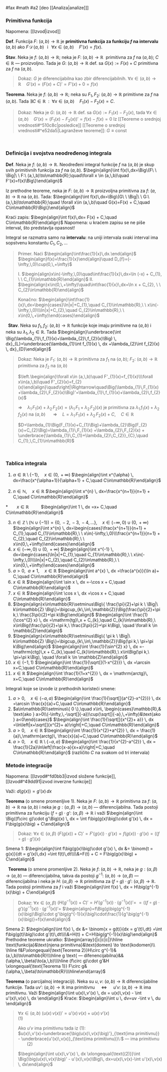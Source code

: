 #fax #math #a2 [deo [[Analiza|analize]]]
$\:$

### Primitivna funkcija

Napomena: [[Izvod|izvod]]

**Def**. Funkcija $F:\ (a,\,b)\to\mathbb{R}$ je **primitivna funkcija za funkciju $f$ na intervalu** $(a,\,b)$ ako $F \,\mathcal{D}\,(a,\,b)\ \,$ i $\ \, \forall x\in (a,\,b)\quad F'(x)=f(x)$.

**Stav**. Neka je $f:\ (a,\,b)\to \mathbb{R}$; neka je $F:\ (a,\,b)\to \mathbb{R}\:$ primitivna za $f$ na $(a,\,b)$; $C\in\mathbb{R}$ — proizvoljno. Tada je $G:\ (a,\,b)\to \mathbb{R}$ def. sa $G(x):=F(x) + C$ primitivna za $f$ na $(a,\,b)$.
> Dokaz: 
> $G$ je diferencijabilna kao zbir diferencijabilnih.
> $\forall x\in (a,\,b)\to \mathbb{R}\quad G'(x)=\big(F(x)+C\big)'=F'(x)+0=f(x)$

**Teorema**. Neka je $f:\ (a,\,b)\to \mathbb{R}$; neka su $F_{1},\,F_{2}:\ (a,\,b)\to \mathbb{R}$ primitivne za $f$ na $(a,\,b)$. Tada $\exists C\in \mathbb{R}\ \ :\ \ \forall x\in(a,\,b)\quad F_{1}(x)-F_{2}(x)=C$.

>Dokaz: Neka je $G:\ (a,\,b)\to\mathbb{R}$ def. sa $G(x):=F_{1}(x)-F_{2}(x)$, tada $\forall x\in(a,\,b)\quad G'(x)=\big(F_{1}(x)-F_{2}(x)\big)'=f(x)-f(x)=0$
>Iz [[Teoreme o srednjoj vrednosti#^510c8c|posledice]] [[Teoreme o srednjoj vrednosti#^e52da5|Lagranževe teoreme]]: $G\equiv \mathrm{const}$

$\:$

### Definicija i svojstva neodređenog integrala

**Def**. Neka je $f:\ (a,\,b)\to\mathbb{R}$. Neodređeni integral funkcije $f$ na $(a,\,b)$ je skup svih primitivnih funkcija za $f$ na $(a,\,b)$.
$\begin{align}\int f(x)\,dx=\Big\{F\ \ \Big|\ \ F:\ (a,\,b)\to\mathbb{R};\quad\forall x \in (a,\,b)\quad F'(x)=f(x)\Big\}\end{align}$

Iz prethodne teoreme, neka je $F:\ (a,\,b)\to\mathbb{R}$ proizvoljna primitivna za $f:\ (a,\,b)\to\mathbb{R}$ na $(a,\,b)$. Tada:
$\begin{align}\int f(x)\,dx=\Big\{G\ \ \Big|\ \ G:\ (a,\,b)\to\mathbb{R};\quad \forall x\in (a,\,b)\quad G(x)=F(x) + C,\quad C\in\mathbb{R}\Big\}\end{align}$

Kraći zapis:
$\begin{align}\int f(x)\,dx= F(x) + C,\quad C\in\mathbb{R}\end{align}$
Napomena: u kraćem zapisu se ne piše interval, što predstavlja opasnost!

Integral se razmatra samo na **intervalu**: na uniji intervala svaki interval ima sopstvenu konstantu $C_{1},\,C_{2},\,\dots$

> Primer. Naći $\begin{align}\int\frac{1}{x}\,dx.\end{align}$
> $\begin{align}f(x)=\frac{1}{x}\end{align}\quad D_{f}=(-\infty,\,0)\cup(0,\,+\infty)$
> 
> I. $\begin{align}x\in(-\infty,\,0)\quad\int\frac{1}{x}\,dx=\ln (-x) + C_{1}, \ \ C_{1}\in\mathbb{R}\end{align}$
> II. $\begin{align}x\in(0,\,+\infty)\quad\int\frac{1}{x}\,dx=\ln x + C_{2}, \ \ C_{2}\in\mathbb{R}\end{align}$
> 
> Konačno: $\begin{align}\int\frac{1}{x}\,dx=\begin{cases}\ln|x|+C_{1},\quad C_{1}\in\mathbb{R},\ \ x\in(-\infty,\,0)\\\ln|x|+C_{2},\quad C_{2}\in\mathbb{R},\ \ x\in(0,\,+\infty)\end{cases}\end{align}$

$\:$
**Stav**. Neka su $f_{1},\,f_{2}:\ (a,\,b)\to\mathbb{R}$ funkcije koje imaju primitivne na $(a,\,b)$ i neka su $\lambda_{1},\,\lambda_{2}\in\mathbb{R}$. Tada
$\begin{align}\underbrace{\int \Big(\lambda_{1}\,f_{1}(x)+\lambda_{2}\,f_{2}(x)\Big) \, dx}_{L}=\underbrace{\lambda_{1}\int f_{1}(x) \, dx +\lambda_{2}\int f_{2}(x) \, dx}_{D}\end{align}$
> Dokaz: Neka je $F_{1}:\ (a,\,b)\to\mathbb{R}$ primitivna za $f_{1}$ na $(a,\,b)$; $F_{2}:\ (a,\,b)\to\mathbb{R}$ primitivna za $f_{2}$ na $(a,\,b)$
> 
> $\left.\begin{align}\forall x\in (a,\,b)\quad F'_{1}(x)=f_{1}(x)\\\forall x\in(a,\,b)\quad F'_{2}(x)=f_{2}(x)\end{align}\quad\right|\Rightarrow\quad\Big(\lambda_{1}\,F_{1}(x) +\lambda_{2}\,F_{2}(x)\Big)'=\lambda_{1}\,f_{1}(x)+\lambda_{2}\,f_{2}(x)$
> 
> $\Rightarrow \quad\lambda_{1}\,F_{1}(x) +\lambda_{2}\,F_{2}(x)=\Big(\lambda_{1}\,F_{1}+\lambda_{2}\,F_{2}\Big)(x)$ je primitivna za $\lambda_{1}\,f_{1}(x)+\lambda_{2}\,f_{2}(x)$ na $(a,\,b)$ $\quad$ $\Rightarrow\quad L=\lambda_{1}\,F_{1}(x) +\lambda_{2}\,F_{2}(x) + C,\quad C\in\mathbb{R}$
> 
> $D=\lambda_{1}\Big(F_{1}(x)+C_{1}\Big)+\lambda_{2}\Big(F_{2}(x)+C_{2}\Big)=\lambda_{1}\,F_{1}(x) +\lambda_{2}\,F_{2}(x) + \underbrace{\lambda_{1}\,C_{1}+\lambda_{2}\,C_{2}}_{C},\quad C_{1},\,C_{1}\in\mathbb{R}$


$\:$
### Tablica integrala
1. $\alpha\in\mathbb{R}\setminus\{ -1 \},\quad x\in(0,\,+\infty)$
   $\begin{align}\int x^{\alpha} \, dx=\frac{x^{\alpha+1}}{\alpha+1} + C,\quad C\in\mathbb{R}\end{align}$
   $\:$
2. $n\in\mathbb{N},\quad x\in\mathbb{R}$
   $\begin{align}\int x^{n} \, dx=\frac{x^{n+1}}{n+1} + C,\quad C\in\mathbb{R}\end{align}$
   $\:$

$*$ $\ \: \quad x\in \mathbb{R}$
$\ \ \ \, \quad$ $\begin{align}\int 1 \, dx =x+ C,\quad C\in\mathbb{R}\end{align}$
   $\:$
   
3. $n\in\mathbb{Z}\setminus(\mathbb{N}\cup\{ -1 \})=\{ 0,\,-2,\,-3,\,-4,\,\dots \},\quad x\in (-\infty,\,0)\cup(0,\,+\infty)$
   $\begin{align}\int x^{n} \, dx=\begin{cases}\frac{x^{n+1}}{n+1} + C_{1},\quad C_{1}\in\mathbb{R},\ \ x\in(-\infty,\,0)\\\frac{x^{n+1}}{n+1} + C_{2},\quad C_{2}\in\mathbb{R},\ \ x\in(0,\,+\infty)\end{cases}\end{align}$
   $\:$
4. $x\in (-\infty,\,0)\cup(0,\,+\infty)$
   $\begin{align}\int x^{-1} \, dx=\begin{cases}\ln|x|+C_{1},\quad C_{1}\in\mathbb{R},\ \ x\in(-\infty,\,0)\\\ln|x|+C_{2},\quad C_{2}\in\mathbb{R},\ \ x\in(0,\,+\infty)\end{cases}\end{align}$
   $\:$
5. $a > 0,\ \  a\ne 1, \quad x\in\mathbb{R}$
   $\begin{align}\int a^{x} \, dx =\frac{a^{x}}{\ln a}+ C,\quad C\in\mathbb{R}\end{align}$
   $\:$
6. $x\in\mathbb{R}$
   $\begin{align}\int \sin x \, dx =-\cos x + C,\quad C\in\mathbb{R}\end{align}$
   $\:$
7. $x\in\mathbb{R}$
   $\begin{align}\int \cos x \, dx =\cos x + C,\quad C\in\mathbb{R}\end{align}$
 $\:$
8. $\begin{align}x\in\mathbb{R}\setminus\Big\{ \frac{\pi}{2}+\pi k \ \Big|\ k\in\mathbb{Z} \Big\}=\bigcup_{k\,\in\,\mathbb{Z}}\Big(\frac{\pi}{2}+\pi k,\ \frac{3\pi}{2}+\pi k\Big)\end{align}$
   $\begin{align}\int \frac{1}{\cos^{2} x} \, dx =\mathrm{tg}\,x + C_{k},\quad C_{k}\in\mathbb{R},\ x\in\Big(\frac{\pi}{2}+\pi k,\ \frac{3\pi}{2}+\pi k\Big), \quad \forall k \in \mathbb{Z}\end{align}$
   $\:$
9. $\begin{align}x\in\mathbb{R}\setminus\Big\{ \pi k \ \Big|\ k\in\mathbb{Z} \Big\}=\bigcup_{k\,\in\,\mathbb{Z}}\Big(\pi k,\ \pi+\pi k\Big)\end{align}$
   $\begin{align}\int \frac{1}{\sin^{2} x} \, dx =-\mathrm{ctg}\,x + C_{k},\quad C_{k}\in\mathbb{R},\ x\in\Big(\pi k,\ \pi+\pi k\Big), \quad \forall k \in \mathbb{Z}\end{align}$
   $\:$
10. $x\in(-1,\,1)$
$\begin{align}\int \frac{1}{\sqrt[]{1-x^{2}}} \, dx =\arcsin x+C,\quad C\in\mathbb{R}\end{align}$
 $\:$
11. $x\in\mathbb{R}$
$\begin{align}\int \frac{1}{1+x^{2}} \, dx = \mathrm{arctg}\, x+C,\quad C\in\mathbb{R}\end{align}$

Integrali koje se izvode iz prethodnih koristeći smene:
1. $a>0,\quad x\in(-a,\,a)$
$\begin{align}\int \frac{1}{\sqrt[]{a^{2}-x^{2}}} \, dx =\arcsin \frac{x}{a}+C,\quad C\in\mathbb{R}\end{align}$
 $\:$
2. $a\in\mathbb{R}\setminus\{ 0 \},\quad x\in\, \begin{cases}\mathbb{R},& \text{ako } a>0\\(-\infty,\,-\sqrt[]{-a})\cup(\sqrt[]{-a},\,+\infty)&\text{ako } a<0\end{cases}$
$\begin{align}\int \frac{1}{\sqrt[]{x^{2}+ a}} \, dx =\ln\left|x+\sqrt[]{x^{2}+ a}\right|+C,\quad C\in\mathbb{R}\end{align}$
 $\:$
3. $a>0,\quad x\in\mathbb{R}$
$\begin{align}\int \frac{1}{x^{2}+a^{2}} \, dx = \frac{1}{a}\,\mathrm{arctg}\, \frac{x}{a}+C,\quad C\in\mathbb{R}\end{align}$
 $\:$
4. $a>0,\quad x\in\mathbb{R}\setminus\{ -a,\,a \}$
$\begin{align}\int \frac{1}{x^{2}-a^{2}} \, dx = \frac{1}{2a}\ln\left|\frac{x-a}{x+a}\right|+C,\quad C\in\mathbb{R}\end{align}$
(različito $C$ na svakom od tri intervala)

### Metode integracije

Napomena: [[Izvod#^fd0bb3|izvod složene funkcije]], [[Izvod#^49dd91|izvod inverzne funkcije]]

Važi: $d \big(g(x)\big)=g'(x)\,dx$

**Teorema** (o smene promenljive 1).
Neka je $F:\ (a,\,b)\to\mathbb{R}$ primitivna za $f:\ (a,\,b)\to\mathbb{R}$ na $(a,\,b)$ i neka je $g: (\alpha,\,\beta)\to(a,\,b)$ — diferencijabilna.
Tada postoji primitivna za funkciju $(f\circ g)\cdot g':\ (\alpha,\,\beta)\to\mathbb{R}$ i važi $\begin{align}\int \Big((f\circ g)\cdot g'\Big)(x) \, dx = \int f\big(g(x)\big)\cdot g'(x) \, dx = F\big(g(x)\big) + C\end{align}$
> Dokaz: $\forall x\in (\alpha,\,\beta)$
> $\Big(F\big(g(x)\big) + C\Big)'=F'\big(g(x)\big)\cdot g'(x)=f\big(g(x)\big)\cdot g'(x)=\Big((f\circ g)\cdot g'\Big)(x)$

Smena 1:
 $\begin{align}\int f\big(g(x)\big)\cdot g'(x) \, dx &= \binom{t = g(x)}{dt = g'(x)\,dx} =\int f(t)\,dt\\\\&=F(t) + C = F\big(g(x)\big) + C\end{align}$
 

$\:$
**Teorema** (o smene promenljive 2).
Neka je $f:\ (a,\,b)\to\mathbb{R}$, neka je $g: (\alpha,\,\beta)\to(a,\,b)$ — diferencijabilna, takva da postoji $g^{-1}:\ (a,\,b)\to(\alpha,\,\beta)$ — diferencijabilna i neka je $H: \ (\alpha,\,\beta)\to\mathbb{R}$ primitivna za $(f\circ g)\cdot g':\ (\alpha,\,\beta)\to\mathbb{R}$.
Tada postoji primitivna za $f$ i važi $\begin{align}\int f(x) \, dx = H\big(g^{-1}(x)\big) + C\end{align}$
> Dokaz: $\forall x\in (\alpha,\,\beta)$
> $\Big(H\big(g^{-1}(x)\big) + C\Big)'=H'\big(g^{-1}(x)\big)\cdot \big(g^{-1}(x)\big)'=$
> $=\Big((f\circ g)\cdot g'\Big)\big(g^{-1}(x)\big)\cdot\big(g^{-1}(x)\big)'=$
> $\begin{align}=f\Big(g\big(g^{-1}(x)\big)\Big)\cdot g'\big(g^{-1}(x)\big)\cdot\frac{1}{g'\big(g^{-1}(x)\big)}=f(x)\end{align}$

Smena 2:
 $\begin{align}\int f(x) \, dx &= \binom{x = g(t)}{dx = g'(t)\,dt} =\int f\big(g(t)\big)\cdot g'(t)\,dt\\\\&=H(t) + C=H\big(g^{-1}(x)\big)\end{align}$
$\:$
Prethodne teoreme ukratko:
$\begin{array}{|c|c|c|}\hline \text{funkcija}&\text{njena primitivna}&\text{domen} \to \text{kodomen}\\ \hline f&F\xlongequal{\text{Teorema 2}}H\circ g^{-1}&(a,\,b)\to\mathbb{R}\\\hline g \text{ — difenencijabilna}&&(\alpha,\,\beta)\to(a,\,b)\\\hline (f\circ g)\cdot g'&H \xlongequal{\text{Teorema 1}} F\circ g&(\alpha,\,\beta)\to\mathbb{R}\\\hline\end{array}$

**Teorema** (o parcijalnoj integraciji).
Neka su $u,\,v:\ (a,\,b)\to\mathbb{R}$ diferencijabilne funkcije. Tada $uv':\ (a,\,b)\to\mathbb{R}$ ima primitivnu $\quad\Leftrightarrow\quad$ $u'v:\ (a,\,b)\to\mathbb{R}$ ima primitivnu. Važi $\begin{align}\int u(x)\,v'(x) \, dx = u(x)\,v(x) - \int u'(x)\,v(x) \, dx \end{align}$
Kraće: $\begin{align}\int u \, dv=uv -\int v \, du \end{align}$
> $\forall x\in (a,\,b)$
> $\big(u(x)\,v(x)\big)'=u'(x)\,v(x)+u(x)\,v'(x)$ $\quad\quad\quad\quad\quad\quad\quad\quad\quad\quad$ (1)
> 
> Ako $u'v$ ima primitivnu tada iz (1):
> $u(x)\,v'(x)=\underbrace{\big(u(x)\,v(x)\big)'}_{\text{ima primitivnu}} - \underbrace{u'(x)\,v(x)}_{\text{ima primitivnu}}\:$ — ima primitivnu $\ \ \quad$ (2)
> 
> $\begin{align}\int u(x)\,v'(x) \, dx \xlongequal{\text{(2)}}\int \Big(\big(u(x)\,v(x)\big)' - u'(x)\,v(x)\Big)\, dx=u(x)\,v(x)-\int u'(x)\,v(x) \, dx\end{align}$
